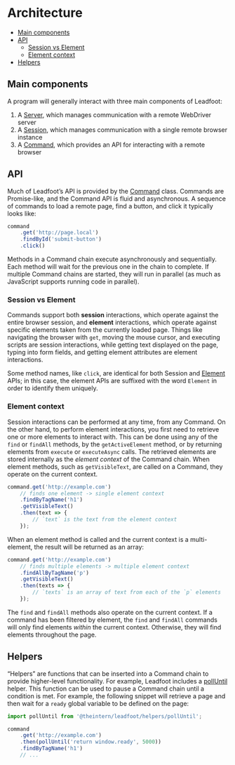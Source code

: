 # Architecture

<!-- vim-markdown-toc GFM -->

* [Main components](#main-components)
* [API](#api)
	* [Session vs Element](#session-vs-element)
	* [Element context](#element-context)
* [Helpers](#helpers)

<!-- vim-markdown-toc -->

## Main components

A program will generally interact with three main components of Leadfoot:

1. A [Server], which manages communication with a remote WebDriver server
1. A [Session], which manages communication with a single remote browser instance
1. A [Command], which provides an API for interacting with a remote browser

## API

Much of Leadfoot’s API is provided by the [Command] class. Commands are Promise-like, and the Command API is fluid and asynchronous. A sequence of commands to load a remote page, find a button, and click it typically looks like:

```js
command
    .get('http://page.local')
    .findById('submit-button')
    .click()
```

Methods in a Command chain execute asynchronously and sequentially. Each method will wait for the previous one in the chain to complete. If multiple Command chains are started, they will run in parallel (as much as JavaScript supports running code in parallel).

### Session vs Element

Commands support both **session** interactions, which operate against the entire browser session, and **element** interactions, which operate against specific elements taken from the currently loaded page. Things like navigating the browser with `get`, moving the mouse cursor, and executing scripts are session interactions, while getting text displayed on the page, typing into form fields, and getting element attributes are element interactions.

Some method names, like `click`, are identical for both Session and [Element] APIs; in this case, the element APIs are suffixed with the word `Element` in order to identify them uniquely.

### Element context

Session interactions can be performed at any time, from any Command. On the other hand, to perform element interactions, you first need to retrieve one or more elements to interact with. This can be done using any of the `find` or `findAll` methods, by the `getActiveElement` method, or by returning elements from `execute` or `executeAsync` calls. The retrieved elements are stored internally as the *element context* of the Command chain. When element methods, such as `getVisibleText`, are called on a Command, they operate on the current context.

```js
command.get('http://example.com')
    // finds one element -> single element context
    .findByTagName('h1')
    .getVisibleText()
    .then(text => {
        // `text` is the text from the element context
    });
```

When an element method is called and the current context is a multi-element, the result will be returned as an array:

```js
command.get('http://example.com')
    // finds multiple elements -> multiple element context
    .findAllByTagName('p')
    .getVisibleText()
    .then(texts => {
        // `texts` is an array of text from each of the `p` elements
    });
```

The `find` and `findAll` methods also operate on the current context. If a command has been filtered by element, the `find` and `findAll` commands will only find elements *within* the current context. Otherwise, they will find elements throughout the page.

## Helpers

“Helpers” are functions that can be inserted into a Command chain to provide higher-level functionality. For example, Leadfoot includes a [pollUntil] helper. This function can be used to pause a Command chain until a condition is met. For example, the following snippet will retrieve a page and then wait for a `ready` global variable to be defined on the page:

```js
import pollUntil from '@theintern/leadfoot/helpers/pollUntil';

command
    .get('http://example.com')
	.then(pollUntil('return window.ready', 5000))
	.findByTagName('h1')
	// ...
```

[Command]: https://theintern.io/docs.html#Leadfoot/2/api/Command
[Element]: https://theintern.io/docs.html#Leadfoot/2/api/Element
[Server]: https://theintern.io/docs.html#Leadfoot/2/api/Server
[Session]: https://theintern.io/docs.html#Leadfoot/2/api/Session
[pollUntil]: https://theintern.io/docs.html#Leadfoot/2/api/helpers%2FpollUntil
